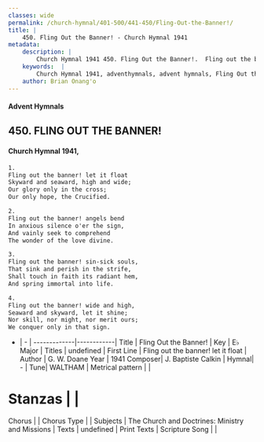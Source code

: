```yaml
---
classes: wide
permalink: /church-hymnal/401-500/441-450/Fling-Out-the-Banner!/
title: |
    450. Fling Out the Banner! - Church Hymnal 1941
metadata:
    description: |
        Church Hymnal 1941 450. Fling Out the Banner!.  Fling out the banner! let it float  Skyward and seaward, high and wide;  Our glory only in the cross;  Our only hope, the Crucified. 
    keywords:  |
        Church Hymnal 1941, adventhymnals, advent hymnals, Fling Out the Banner!, Fling out the banner! let it float. 
    author: Brian Onang'o
---
```


#### Advent Hymnals
## 450. FLING OUT THE BANNER!
####  Church Hymnal 1941,

```txt
1.
Fling out the banner! let it float 
Skyward and seaward, high and wide; 
Our glory only in the cross; 
Our only hope, the Crucified. 

2.
Fling out the banner! angels bend 
In anxious silence o'er the sign, 
And vainly seek to comprehend 
The wonder of the love divine. 

3.
Fling out the banner! sin-sick souls, 
That sink and perish in the strife, 
Shall touch in faith its radiant hem, 
And spring immortal into life. 

4.
Fling out the banner! wide and high, 
Seaward and skyward, let it shine; 
Nor skill, nor might, nor merit ours; 
We conquer only in that sign.

```

- |   -  |
-------------|------------|
Title | Fling Out the Banner! |
Key | E♭ Major |
Titles | undefined |
First Line | Fling out the banner! let it float |
Author | G. W. Doane
Year | 1941
Composer| J. Baptiste Calkin |
Hymnal|  - |
Tune| WALTHAM |
Metrical pattern | |
# Stanzas |  |
Chorus |  |
Chorus Type |  |
Subjects | The Church and Doctrines: Ministry and Missions |
Texts | undefined |
Print Texts | 
Scripture Song |  |
    
